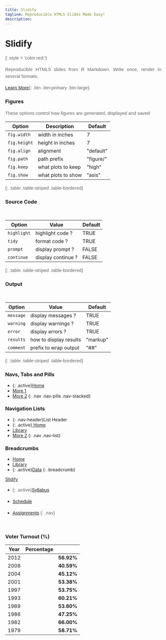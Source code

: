```yaml
---
title: Slidify
tagline: Reproducible HTML5 Slides Made Easy!
description:
---
```


<style>
p {
  text-align:justify;
  font-size: 15px;
  line-height:22px;
  font-family: 'Arial';
  color: rgb(102, 102, 102);
}
</style>

<div class = 'hero-unit' markdown = "1">
    
# Slidify #
{: style = 'color:red;'}

Reproducible HTML5 slides from R Markdown. Write once, render in several formats.

[Learn More](http://ramnathv.github.com/slidify){: .btn .btn-primary .btn-large}

</div>

<div class = 'row'>
  <div class = 'span4' markdown = '1'>
    
### Figures
These options control how figures are generated, displayed and saved

Option      | Description         | Default
---------   | ------------------- | -----
`fig.width` | width in inches     | 7
`fig.height`| height in inches    | 7
`fig.align` | alignment           | "default"
`fig.path`  | path prefix         | "figure/"
`fig.keep`  | what plots to keep  | "high"
`fig.show`  | what plots to show  | "asis"
{: .table .table-striped .table-bordered}

  </div>

<div class = 'span4' markdown = '1'>
  
### Source Code ###
<br/>

Option      | Value                    | Default
---------   | -------------------------| -------
`highlight` | highlight code ?         | TRUE
`tidy`      | format code ?            | TRUE
`prompt`    | display prompt ?         | FALSE
`continue`  | display continue ?       | FALSE
{: .table .table-striped .table-bordered}

</div>

<div class = 'span4' markdown = '1'>

### Output ###
<br/>

Option    | Value                    | Default
--------- | -------------------------| -------
`message` | display messages ? | TRUE
`warning` | display warnings ? | TRUE         
`error`   | display errors ?   | TRUE
`results` | how to display results | "markup"
`comment` | prefix to wrap output | "##"
{: .table .table-striped .table-bordered}

</div>
</div>

<div class = 'row'>
  
<div class = 'span4' markdown = '1'>

### Navs, Tabs and Pills
  
* {: .active}[Home](#)
* [More 1](#)
* [More 2](#)
{: .nav .nav-pills .nav-stacked}

</div>
<div class = 'span4' markdown = '1'>

### Navigation Lists

* {: .nav-header}List Header
* {: .active}[<i class="icon-home icon-white"> </i> Home](#)
* [<i class="icon-book"> </i> Library](#)
* [<i class="icon-book"> </i> More 2](#)
{: .nav .nav-list}


</div>
<div class = 'span4' markdown = '1'>

### Breadcrumbs

* [Home](#)
* [Library](#)
* {: .active}[Data](#)
{: .breadcrumb}  
  
</div>
  
</div>

<div class = 'navbar'>
 <div class = 'navbar-inner'>
  <div class = 'container'  markdown = '1'>
  <div>
    <a href = '#' class = 'brand'>
      Slidify
    </a>
  </div>  
  
* {: .active}[Syllabus](#)
* [Schedule](#)
* [Assignments](#)
{: .nav}
 
  </div>
 </div>
</div>
  
<div class="row-fluid">
    <div id="leaderRaces" class="span4">&nbsp;</div>
    <div class="span4">
        <h3>Voter Turnout (%)</h3>
        <table class="table table-striped">
            <thead>
                <tr>
                    <th>Year</th>
                    <th>Percentage</th>
                    <th></th>
                </tr>
            </thead>
            <tbody>
                <tr>
                    <td>2012</td>
                    <td><div class="progress"><div class="bar" style="width: 56.92%;"></div></div></td>
                    <td><strong>56.92%</strong></td>
                </tr> 
                <tr>
                    <td>2008</td>
                    <td><div class="progress"><div class="bar" style="width: 40.59%;"></div></div></td>
                    <td><strong>40.59%</strong></td>
                </tr>
                <tr>
                    <td>2004</td>
                    <td><div class="progress"><div class="bar" style="width: 45.12%;"></div></div></td>
                    <td><strong>45.12%</strong></td>
                </tr> 
                <tr>
                    <td>2001</td>
                    <td><div class="progress"><div class="bar" style="width: 53.38%;"></div></div></td>
                    <td><strong>53.38%</strong></td>
                </tr> 
                <tr>
                    <td>1997</td>
                    <td><div class="progress"><div class="bar" style="width: 53.75%;"></div></div></td>
                    <td><strong>53.75%</strong></td>
                </tr> 
                <tr>
                    <td>1993</td>
                    <td><div class="progress"><div class="bar" style="width: 60.21%;"></div></div></td>
                    <td><strong>60.21%</strong></td>
                </tr> 
                <tr>
                    <td>1989</td>
                    <td><div class="progress"><div class="bar" style="width: 53.60%;"></div></div></td>
                    <td><strong>53.60%</strong></td>
                </tr> 
                <tr>
                    <td>1986</td>
                    <td><div class="progress"><div class="bar" style="width: 47.25%;"></div></div></td>
                    <td><strong>47.25%</strong></td>
                </tr> 
                <tr>
                    <td>1982</td>
                    <td><div class="progress"><div class="bar" style="width: 66.00%;"></div></div></td>
                    <td><strong>66.00%</strong></td>
                </tr> 
                <tr>
                    <td>1979</td>
                    <td><div class="progress"><div class="bar" style="width: 58.71%;"></div></div></td>
                    <td><strong>58.71%</strong></td>
                </tr> 
            </tbody>
        </table>
    </div>






